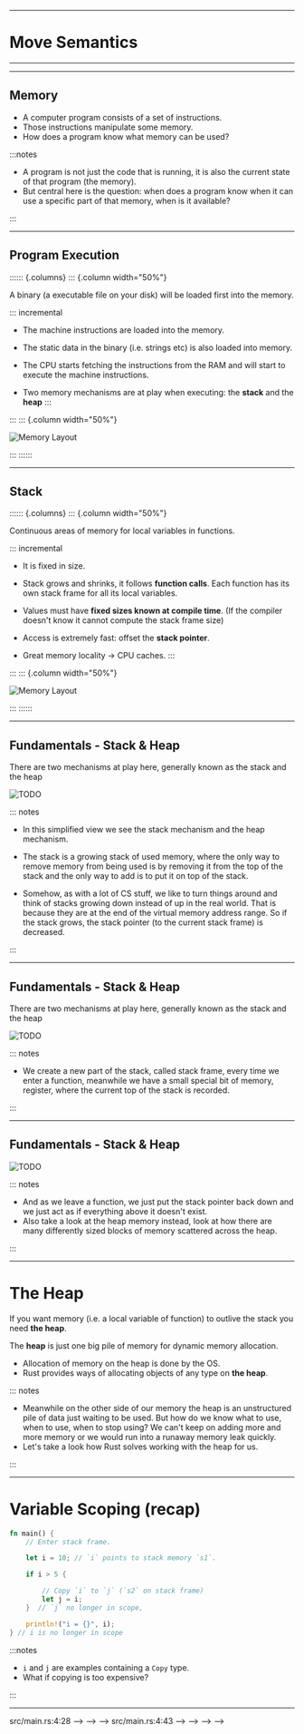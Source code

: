 <!-- markdownlint-disable-file MD034 MD033 MD001 MD024 MD026-->

---

# Move Semantics

---

---

## Memory

- A computer program consists of a set of instructions.
- Those instructions manipulate some memory.
- How does a program know what memory can be used?

:::notes

- A program is not just the code that is running, it is also the current state
  of that program (the memory).
- But central here is the question: when does a program know when it can use a
  specific part of that memory, when is it available?

:::

---

## Program Execution

<!-- prettier-ignore-start -->
:::::: {.columns}
::: {.column width="50%"}

A binary (a executable file on your disk) will be loaded first into the memory.

::: incremental

- The machine instructions are loaded into the memory.

- The static data in the binary (i.e. strings etc)
  is also loaded into memory.

- The CPU starts fetching the instructions
  from the RAM and will start to execute the machine instructions.

- Two memory mechanisms are at play when executing:
  the **stack** and the **heap**
:::

:::
::: {.column width="50%"}

![Memory Layout](${meta:include-base-dir}/assets/images/A1-memory-expanded.svg)

:::
::::::

<!-- prettier-ignore-end -->

---

## Stack

<!-- prettier-ignore-start -->
:::::: {.columns}
::: {.column width="50%"}

Continuous areas of memory for local variables
in functions.

::: incremental
  - It is fixed in size.

  - Stack grows and shrinks, it follows **function calls**.
    Each function has its own stack frame for all its local variables.

  - Values must have **fixed sizes known at compile time**.
    (If the compiler doesn't know it cannot compute the stack frame size)

  - Access is extremely fast: offset the **stack pointer**.

  - Great memory locality -> CPU caches.
:::


:::
::: {.column width="50%"}

![Memory Layout](${meta:include-base-dir}/assets/images/A1-memory-expanded.svg)

:::
::::::
<!-- prettier-ignore-end -->

---

## Fundamentals - Stack & Heap

There are two mechanisms at play here, generally known as the stack and the heap

![TODO](Stack-image.svg)

::: notes

- In this simplified view we see the stack mechanism and the heap mechanism.

- The stack is a growing stack of used memory, where the only way to remove
  memory from being used is by removing it from the top of the stack and the
  only way to add is to put it on top of the stack.

- Somehow, as with a lot of CS stuff, we like to turn things around and think of
  stacks growing down instead of up in the real world. That is because they are
  at the end of the virtual memory address range. So if the stack grows, the
  stack pointer (to the current stack frame) is decreased.

:::

---

## Fundamentals - Stack & Heap

There are two mechanisms at play here, generally known as the stack and the heap

![TODO](Stack-image2.svg)

::: notes

- We create a new part of the stack, called stack frame, every time we enter a
  function, meanwhile we have a small special bit of memory, register, where the
  current top of the stack is recorded.

:::

---

## Fundamentals - Stack & Heap

![TODO](Stack-image3.svg)

::: notes

- And as we leave a function, we just put the stack pointer back down and we
  just act as if everything above it doesn't exist.
- Also take a look at the heap memory instead, look at how there are many
  differently sized blocks of memory scattered across the heap.

:::

---

# The Heap

If you want memory (i.e. a local variable of function) to outlive the stack you
need **the heap**.

The **heap** is just one big pile of memory for dynamic memory allocation.

- Allocation of memory on the heap is done by the OS.
- Rust provides ways of allocating objects of any type on **the heap**.

::: notes

- Meanwhile on the other side of our memory the heap is an unstructured pile of
  data just waiting to be used. But how do we know what to use, when to use,
  when to stop using? We can't keep on adding more and more memory or we would
  run into a runaway memory leak quickly.
- Let's take a look how Rust solves working with the heap for us.

:::

---

# Variable Scoping (recap)

```rust
fn main() {
    // Enter stack frame.

    let i = 10; // `i` points to stack memory `s1`.

    if i > 5 {

        // Copy `i` to `j` (`s2` on stack frame)
        let j = i;
    }  // `j` no longer in scope,

    println!("i = {}", i);
} // i is no longer in scope
```

:::notes

- `i` and `j` are examples containing a `Copy` type.
- What if copying is too expensive?

:::

<!--
* When looking at how Rust solves working with the heap, we have to know a little
bit about variable scoping.
* In Rust, every variable has a scope, that is, a section of the code that that
variable is valid for. Note that this isn't that much different to other
programming languages.
* In our example we have `i` and `j`. Note how we can just create a copy by
assigning `i` to `j`.
* Here the type of i and j is actually known as a `Copy` type
* But sometimes there is data that would be way too much to Copy around every
time, it would make our program slow.
-->

---

<!---->
<!-- ## layout: four-square -->
<!---->
<!-- # Ownership -->
<!---->
<!-- ::topleft:: -->
<!---->
<!-- ```rust -->
<!-- let x = 5; -->
<!-- let y = x; -->
<!-- println!("{}", x); -->
<!-- ``` -->
<!---->
<!-- ::topright:: -->
<!---->
<!-- <div class="no-line-numbers"> -->
<!---->
<!-- <v-click> -->
<!---->
<!-- ```text -->
<!-- Compiling playground v0.0.1 (/playground) -->
<!-- Finished dev [unoptimized + debuginfo] target(s) in 4.00s -->
<!-- Running `target/debug/playground` -->
<!-- 5 -->
<!-- ``` -->
<!---->
<!-- </v-click> -->
<!---->
<!-- </div> -->
<!---->
<!-- ::bottomleft:: -->
<!---->
<!-- <v-click> -->
<!---->
<!-- ```rust -->
<!-- // Create an owned, heap allocated string -->
<!-- let s1 = String::from("hello"); -->
<!-- let s2 = s1; -->
<!-- println!("{}, world!", s1); -->
<!-- ``` -->
<!---->
<!-- </v-click> -->
<!---->
<!-- <v-click at="4"> -->
<!---->
<!-- Strings store their data on the heap because they can grow -->
<!---->
<!-- </v-click> -->
<!---->
<!-- ::bottomright:: -->
<!---->
<!-- <v-click at="3"> -->
<!---->
<!-- <div class="no-line-numbers"> -->
<!---->
<!-- ```text -->
<!-- Compiling playground v0.0.1 (/playground) -->
<!-- error[E0382]: borrow of moved value: `s1` -->
<!-- --> src/main.rs:4:28 -->
<!--   | -->
<!-- 2 |     let s1 = String::from("hello"); -->
<!--   |         -- move occurs because `s1` has type `String`, which does not implement the `Copy` trait -->
<!-- 3 |     let s2 = s1; -->
<!--   |              -- value moved here -->
<!-- 4 |     println!("{}, world!", s1); -->
<!--   |                            ^^ value borrowed here after move -->
<!-- ``` -->
<!---->
<!-- </div> -->
<!---->
<!-- </v-click> -->
<!---->
<!-- <!-- -->
<!-- * Let's take the previous example and get rid of some scopes, instead we are -->
<!-- just going to assign x to y, and then print both x and y. What do we think -->
<!-- is going to happen? -->
<!-- * Now the same example again, but now with a String, "hello", we are just going -->
<!-- to assign it to another variable and then print both s1 and s2. What do we -->
<!-- think is going to happen now? -->
<!-- * See how this time the compiler doesn't even let us run the program. Hold on, -->
<!-- what's going on here? -->
<!-- * Actually, in Rust strings can grow, that means that we can no longer store -->
<!-- them on the stack, and we can no longer just copy them around by re-assigning -->
<!-- them somewhere else. -->
<!-- --> -->
<!---->
<!-- --- -->
<!---->
<!-- <LightOrDark> -->
<!--   <template #dark> -->
<!--     <img src="/images/A1-i-own-this-dark.png" class="pl-30 h-90 float-right" /> -->
<!--   </template> -->
<!--   <template #light> -->
<!--     <img src="/images/A1-i-own-this-light.png" class="pl-30 h-90 float-right" /> -->
<!--   </template> -->
<!-- </LightOrDark> -->
<!---->
<!-- # Ownership -->
<!---->
<!-- - There is always ever only one owner of a stack value -->
<!-- - Once the owner goes out of scope (and is removed from the stack), any -->
<!--   associated values on the heap will be cleaned up as well -->
<!-- - Rust transfers ownership for non-copy types: _move semantics_ -->
<!---->
<!-- <!-- -->
<!-- * What we've just seen is the Rust ownership system in action. -->
<!-- * In Rust, every part of memory in use always has an owner variable. That -->
<!-- variable must always be the only owner, there can't be multiple owners. -->
<!-- * Once a scope that contains a variable ends we don't just pop the top from the -->
<!-- stack, but we also clean up any associated values on the heap. -->
<!-- * We can safely do this because we just said that this variable was the only -->
<!-- owner of that part of memory. -->
<!-- * Assigning a variable to another one actually moves ownership to the other -->
<!-- variable and removes it from the first variable, instead of aliasing it -->
<!-- (which is what C and C++ do) -->
<!-- --> -->
<!---->
<!-- --- -->
<!---->
<!-- ```rust -->
<!-- fn main() { -->
<!--     let s1 = String::from("hello"); -->
<!--     let len = calculate_length(s1); -->
<!--     println!("The length of '{}' is {}.", s1, len); -->
<!-- } -->
<!---->
<!-- fn calculate_length(s: String) -> usize { -->
<!--     s.len() -->
<!-- } -->
<!-- ``` -->
<!---->
<!-- <v-click> -->
<!---->
<!-- <div class="no-line-numbers"> -->
<!---->
<!-- ```text -->
<!-- Compiling playground v0.0.1 (/playground) -->
<!-- error[E0382]: borrow of moved value: `s1` -->
<!-- --> src/main.rs:4:43 -->
<!--   | -->
<!-- 2 | let s1 = String::from("hello"); -->
<!--   |     -- move occurs because `s1` has type `String`, which does not implement the `Copy` trait -->
<!-- 3 | let len = calculate_length(s1); -->
<!--   |                            -- value moved here -->
<!-- 4 | println!("The length of '{}' is {}.", s1, len); -->
<!--   |                                       ^^ value borrowed here after move -->
<!-- ``` -->
<!---->
<!-- </div> -->
<!---->
<!-- </v-click> -->
<!---->
<!-- <!-- -->
<!-- * Moving also works when calling a function, the function takes ownership of -->
<!-- the variable that is passed to it -->
<!-- * That means that when the function ends it -->
<!-- will go out of scope and should be cleaned up -->
<!-- * What do you think that will happen in this case when we try and print the -->
<!-- string and the length of the string after the function call. -->
<!-- --> -->
<!---->
<!-- --- -->
<!---->
<!-- # Moving out of a function -->
<!---->
<!-- We can return a value to move it out of the function -->
<!---->
<!-- ```rust -->
<!-- fn main() { -->
<!--     let s1 = String::from("hello"); -->
<!--     let (len, s1) = calculate_length(s1); -->
<!--     println!("The length of '{}' is {}.", s1, len); -->
<!-- } -->
<!---->
<!-- fn calculate_length(s: String) -> (usize, String) { -->
<!--     (s.len(), s) -->
<!-- } -->
<!-- ``` -->
<!---->
<!-- <v-click> -->
<!---->
<!-- <div class="no-line-numbers"> -->
<!---->
<!-- ```text -->
<!-- Compiling playground v0.0.1 (/playground) -->
<!-- Finished dev [unoptimized + debuginfo] target(s) in 5.42s -->
<!-- Running `target/debug/playground` -->
<!-- The length of 'hello' is 5. -->
<!-- ``` -->
<!---->
<!-- </div> -->
<!---->
<!-- </v-click> -->
<!---->
<!-- <!-- -->
<!-- * But what if we move a value into a function and we still want to use it -->
<!-- afterwards, we could choose to move it back at the end of the function, but -->
<!-- it really doesn't make for very nice code -->
<!-- * Note that Rust allows us to return multiple values from a function with -->
<!-- this syntax. -->
<!-- --> -->
<!---->
<!-- --- -->
<!---->
<!-- # Clone -->
<!---->
<!-- <img src="/images/A1-clone.jpg" class="float-right w-40" /> -->
<!---->
<!-- - Many types in Rust are `Clone`-able -->
<!-- - Use can use clone to create an explicit clone (in contrast to `Copy` which -->
<!--   creates an implicit copy). -->
<!-- - Creating a clone can be expensive and could take a long time, so be careful -->
<!-- - Not very efficient if a clone is short-lived like in this example -->
<!---->
<!-- ```rust -->
<!-- fn main() { -->
<!--     let x = String::from("hellothisisaverylongstring..."); -->
<!--     let len = get_length(x.clone()); -->
<!--     println!("{}: {}", x, len); -->
<!-- } -->
<!---->
<!-- fn get_length(arg: String) -> usize { -->
<!--     arg.len() -->
<!-- } -->
<!-- ``` -->
<!---->
<!-- <!-- -->
<!-- * There is something else in Rust -->
<!-- * Many types implement a way to create an explicit copy, such types are -->
<!-- clone-able. But note how we have to very explicitly say that we want a -->
<!-- clone. -->
<!-- * Such a clone is a full deep copy clone and can of course take a long -->
<!-- time, which is why Rust wants you to be explicit. -->
<!-- * Also in this example this is a really inefficient usage of our clone, -->
<!-- because it gets destroyed almost immediately after creation -->
<!-- --> -->
